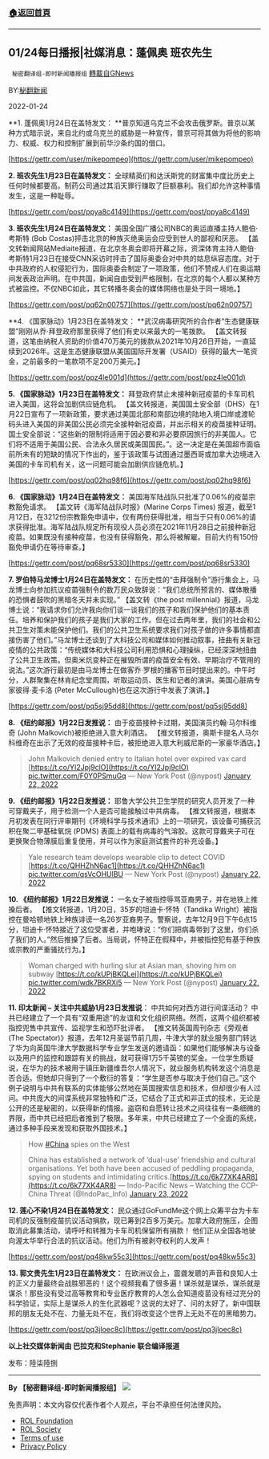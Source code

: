 ###  [:house:返回首頁](https://github.com/ourhimalayas/txt)
---


## 01/24每日播报|社媒消息：蓬佩奥 班农先生
` 秘密翻译组-即时新闻播报组` [轉載自GNews](https://gnews.org/zh-hans/1902691/)

BY:[秘翻新闻](https://gtv.org/broadcast/watch/61ee6ab028a108147c618939)

2022-01-24

**1. 蓬佩奥1月24日在盖特发文： **普京知道乌克兰不会攻击俄罗斯。普京以某种方式暗示说，来自北约或乌克兰的威胁是一种宣传，普京可将其做为将他的影响力、权威、权力和控制扩展到前华沙条约国的借口。

[https://gettr.com/user/mikepompeo](https://gettr.com/user/mikepompeo)

**2. 班农先生1月23日在盖特发文：** 全球精英们和达沃斯党的财富集中度比历史上任何时候都要高。制药公司通过其滔天罪行赚取了巨额暴利。我们却允许这种事情发生，这是一种耻辱。

[https://gettr.com/post/ppya8c4149](https://gettr.com/post/ppya8c4149)

**3. 班农先生1月24日在盖特发文：** 美国全国广播公司NBC的奥运直播主持人鲍伯·考斯特 (Bob Costas)抨击北京的种族灭绝奥运会应受到世人的鄙视和厌恶。 【盖文转新闻网站Mediaite报道，在北京冬奥会即将开幕之际，资深体育主持人鲍伯·考斯特1月23日在接受CNN采访时抨击了国际奥委会对中共的姑息纵容态度。对于中共政府的人权侵犯行为，国际奥委会制定了一项政策，他们不赞成人们在奥运期间发表政治声明。在中共国，新闻自由受到严格限制，在北京的每个人都以某种方式被监控。不仅NBC如此，其它转播冬奥会的媒体网络也是处于同一境地。】

[https://gettr.com/post/pq62n00757](https://gettr.com/post/pq62n00757)

**4. 《国家脉动》1月23日在盖特发文： **武汉病毒研究所的合作者“生态健康联盟”刚刚从乔·拜登政府那里获得了他们有史以来最大的一笔拨款。 【盖文转报道，这笔由纳税人资助的价值470万美元的拨款从2021年10月26日开始，一直延续到2026年。这是生态健康联盟从美国国际开发署（USAID）获得的最大一笔资金，之前最多的一笔款项不足200万美元。】

[https://gettr.com/post/ppz4le001d](https://gettr.com/post/ppz4le001d)

**5. 《国家脉动》1月23日在盖特发文：** 拜登政府禁止未接种新冠疫苗的卡车司机进入美国，这将会加剧供应链危机。 【盖文转报道，美国国土安全部（DHS）在1月22日宣布了一项新政策，要求通过美国北部和南部边境的陆地入境口岸或渡轮码头进入美国的非美国公民必须完全接种新冠疫苗，并出示相关的疫苗接种证明。国土安全部说：“这些新的限制将适用于因必要和非必要原因旅行的非美国人。它们将不适用于美国公民、合法永久居民或美国国民。”。这一决定是在美国超市面临前所未有的短缺的情况下作出的，鉴于该政策与试图通过墨西哥或加拿大边境进入美国的卡车司机有关，这一问题可能会加剧供应链危机。】

[https://gettr.com/post/pq02hq98f6](https://gettr.com/post/pq02hq98f6)

**6. 《国家脉动》1月24日在盖特发文：** 美国海军陆战队只批准了0.06%的疫苗宗教豁免请求。 【盖文转《海军陆战队时报》(Marine Corps Times) 报道，截至1月12日，在3212份宗教豁免申请中，仅有两份获得批准，相当于只有0.06%的请求获得批准。海军陆战队规定所有现役人员必须在2021年11月28日之前接种新冠疫苗。如果既没有接种疫苗，也没有获得豁免，那么将被解雇。目前大约有150份豁免申请仍在等待审查。】

[https://gettr.com/post/pq68sr5330](https://gettr.com/post/pq68sr5330)

**7. 罗伯特马龙博士1月24日在盖特发文：** 在历史性的“击拜强制令”游行集会上，马龙博士向参加抗议疫苗强制令的数万民众致辞说：“我们总统所预言的、媒体散播的恐惧者鼓吹的黑暗冬天并未实现。” 【盖文转《the post millennial》报道，马龙博士说：“我请求你们允许我向你们谈一谈我们的孩子和我们保护他们的基本责任。培养和保护我们的孩子是我们大家的工作。但在过去两年里，我们的社会和公共卫生对策未能保护他们。我们的公共卫生系统要求我们对孩子做的许多事情都直接伤害了他们。”马龙博士还谈到了大科技公司和媒体如何推动叙事，扭曲有关新冠疫情的公共政策：“传统媒体和大科技公司利用恐惧和心理操纵，已经深深地扭曲了公共卫生政策。但奥米炕变种正在摧毁所谓的疫苗安全有效、早期治疗不管用的说法。”这次游行最初是由马龙博士在做客乔·罗根的播客节目时提出来的。中午时分，人群聚集在林肯纪念堂周围，听取运动员、医生和记者的演讲。美国心脏病专家彼得·麦卡洛 (Peter McCullough)也在这次游行中发表了演讲。】

[https://gettr.com/post/pq5sj95dd8](https://gettr.com/post/pq5sj95dd8)

**8. 《纽约邮报》1月22日发推说：** 由于疫苗接种卡过期，美国演员约翰·马尔科维奇 (John Malkovich)被拒绝进入意大利酒店。 【推文转报道，奥斯卡提名人马尔科维奇在出示了无效的疫苗接种卡后，被拒绝进入意大利威尼斯的一家豪华酒店。】



> John Malkovich denied entry to Italian hotel over expired vax card [https://t.co/YI2Jpj9clO](https://t.co/YI2Jpj9clO) [pic.twitter.com/F0Y0PSmuGq](https://t.co/F0Y0PSmuGq)
> — New York Post (@nypost) [January 22, 2022](https://twitter.com/nypost/status/1484813368112431105?ref_src=twsrc%5Etfw)



**9. 《纽约邮报》1月22日发推说：** 耶鲁大学公共卫生学院的研究人员开发了一种可穿戴夹子，用于检测一个人是否可能接触过中共病毒。 【推文转报道，根据本月初发表在同行评审期刊《环境科学与技术通讯》上的一项研究，该设备可捕获沉积在聚二甲基硅氧烷 (PDMS) 表面上的载有病毒的气溶胶。这款可穿戴夹子可在更换聚合物薄膜后重复使用，并可以作为家庭测试套件的补充设备。】



> Yale research team develops wearable clip to detect COVID [https://t.co/QHHZhN6ac1](https://t.co/QHHZhN6ac1) [pic.twitter.com/qsVcOHUlBU](https://t.co/qsVcOHUlBU)
> — New York Post (@nypost) [January 22, 2022](https://twitter.com/nypost/status/1484737845101215747?ref_src=twsrc%5Etfw)



**10. 《纽约邮报》1月22日发推说：** 一名女子被指控辱骂亚裔男子，并在地铁上推搡后者。 【推文转报道，1月20日，35岁的坦迪卡·怀特（Tandika Wright）被指控在曼哈顿地铁上种族诽谤一名26岁亚裔男子。警察说，去年12月9日下午6点15分，坦迪卡·怀特接近了这位受害者，并咆哮说：“你们把病毒带到了这里，你们杀了我们的人。”然后推搡了后者。当局说，怀特正在假释中，并被指控犯有基于种族或宗教的严重骚扰行为。】



> Woman charged with hurling slur at Asian man, shoving him on subway [https://t.co/kUPjBKQLei](https://t.co/kUPjBKQLei) [pic.twitter.com/wdk7BKRXi5](https://t.co/wdk7BKRXi5)
> — New York Post (@nypost) [January 22, 2022](https://twitter.com/nypost/status/1484727796891099136?ref_src=twsrc%5Etfw)



**11. 印太新闻 – 关注中共威胁1月23日发推说**： 中共如何对西方进行间谍活动？ 中共已经建立了一个具有“双重用途”的友谊和文化组织网络。然而，这两个组织都被指控兜售中共宣传、监视学生和恐吓批评者。 【推文转英国周刊杂志《旁观者 (The Spectator)》报道，去年12月圣诞节前几周，牛津大学的就业服务部门转达了华为向英国牛津大学数据科学专业学生发送的邀请函：如果他们能够解决与设备以及用户的监控和跟踪有关的挑战，就可获得1万5千英镑的奖金。一位学生质疑说，在华为的技术被用于镇压新疆维吾尔人情况下，就业服务机构转发这个消息是否合适。但她却只得到了一个敷衍的答复：“学生是否参与取决于他们自己。”这个例子说明与中共有联系的实体能够公然地在英国搜索信息和技术，但却很少有人过问。中共庞大的间谍系统非常独特和广泛，它结合了正式和非正式的技术，无论是公开的还是秘密的，以获得新的情报。盗窃和自愿转让技术之间往往有一条细微的界限，而中共已经把后者推到了极限。多年来，中共已经建立了一个全面的系统，通过多种手段来发现和获取外国技术。】



> How [#China](https://twitter.com/hashtag/China?src=hash&amp;ref_src=twsrc%5Etfw) spies on the West
> 
> China has established a network of ‘dual-use’ friendship and cultural organisations. Yet both have been accused of peddling propaganda, spying on students and intimidating critics.[https://t.co/6k77XK4AR8](https://t.co/6k77XK4AR8)
> — Indo-Pacific News – Watching the CCP-China Threat (@IndoPac\_Info) [January 23, 2022](https://twitter.com/IndoPac_Info/status/1485265683004887044?ref_src=twsrc%5Etfw)



**12. 莲心不染1月24日在盖特发文：** 民众通过GoFundMe这个网上众筹平台为卡车司机的反强制疫苗抗议活动捐款，现已筹到2百多万美元。加拿大政府施压，企图取消此募集活动，请呼吁和转推为卡车司机保留所有捐款！ 他们正从全国各地驶向渥太华举行合法的抗议活动。他们为所有被剥夺权利的人发声！

[https://gettr.com/post/pq48kw55c3](https://gettr.com/post/pq48kw55c3)

**13. 郭文贵先生1月23日在盖特发文：** 在欧洲议会上，震聋发聩的声音和良知人士的正义力量最终会战胜邪恶的！这个视频我看了很多遍！谋杀就是谋杀，谋杀就是谋杀！那些没有受过高等教育和专业医疗教育的人怎么会知道疫苗没有经过充分的科学验证，实际上是谋杀人的生化武器呢？这说的太好了、问的太好了。新中国联邦的朋友无处不在、力量无处不在，我们将改变这个世界上无处不在的黑暗势力。

[https://gettr.com/post/pq3jloec8c](https://gettr.com/post/pq3jloec8c)

**以上社交媒体新闻由 巴拉克和Stephanie 联合编译报道**

发布：陸柒陸捌

* * *

**By 【秘密翻译组-即时新闻播报组】**
![](https://assets.gnews.org/wp-content/uploads/2022/01/截圖-2021-12-28-00.48.35.png)
 

免责声明：本文内容仅代表作者个人观点，平台不承担任何法律风险。

- [ROL Foundation](https://rolfoundation.org/)
- [ROL Society](https://rolsociety.org/)
- [Terms of use](https://gnews.org/terms-of-use-3/)
- [Privacy Policy](https://gnews.org/privacy-policy/)
